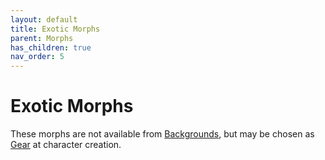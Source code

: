 ```yaml
---
layout: default
title: Exotic Morphs
parent: Morphs
has_children: true
nav_order: 5
---
```


# Exotic Morphs

These morphs are not available from [Backgrounds](/content/backgrounds), but may be chosen as [Gear](/content/gear) at character creation.